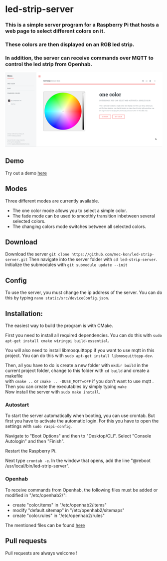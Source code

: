 # led-strip-server
### This is a simple server program for a Raspberry Pi that hosts a web page to select different colors on it.
### These colors are then displayed on an RGB led strip.
### In addition, the server can receive commands over MQTT to control the led strip from Openhab.

![](demo/led_strip_website.png)

Demo
--------

Try out a demo <a href="https://mec-kon.github.io/led-strip-website/src/" target="_blank">here</a>

Modes
--------

Three different modes are currently available.
* The one color mode allows you to select a simple color.
* The fade mode can be used to smoothly transition inbetween several selected colors.
* The changing colors mode switches between all selected colors.

## Download ##
Download the server ```git clone https://github.com/mec-kon/led-strip-server.git```
Then navigate into the server folder with ```cd led-strip-server```.
Initialize the submodules with ```git submodule update --init```

## Config ##
To use the server, you must change the ip address of the server.
You can do this by typing ```nano static/src/deviceConfig.json```.

## Installation: ## 
The easiest way to build the program is with CMake.  

First you need to install all required dependencies.
You can do this with ```sudo apt-get install cmake wiringpi build-essential```.

You will also need to install libmosquittopp if you want to use mqtt in this project.
You can do this with ```sudo apt-get install libmosquittopp-dev```.

Then, all you have to do is create a new folder with ```mkdir build``` in the current project folder, change to this folder with ```cd build``` and create a makefile  
with ```cmake ..``` or ```cmake .. -DUSE_MQTT=OFF``` if you don't want to use mqtt .  
Then you can create the executables by simply typing ```make```  
Now install the server with ```sudo make install```.

### Autostart ###

To start the server automatically when booting, you can use crontab.
But first you have to activate the automatic login.
For this you have to open the settings with ```sudo raspi-config```.

Navigate to "Boot Options" and then to "Desktop/CLI".
Select "Console Autologin" and then "Finish".

Restart the Raspberry Pi.

Next type ```crontab -e```.
In the window that opens, add the line "@reboot /usr/local/bin/led-strip-server".

### Openhab ###

To receive commands from Openhab, the following files must be added or modified in "/etc/openhab2/":
* create "color.items" in "/etc/openhab2/items"
* modify "default.sitemap" in "/etc/openhab2/sitemaps"
* create "color.rules" in "/etc/openhab2/rules"

The mentioned files can be found <a href="https://gist.github.com/mec-kon/e4c0c31d593cc22c0699b9fac8d17851" target="_blank">here</a>

Pull requests
--------

Pull requests are always welcome !